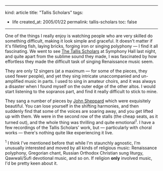 -----
kind: article
title: "Tallis Scholars"
tags:
- life
created_at: 2005/01/22
permalink: tallis-scholars
toc: false
-----

<p>One of the things I really enjoy is watching people who are very skilled do something difficult, making it look simple and graceful. It doesn't matter if it's filleting fish, laying bricks, forging iron or singing polyphony &mdash; I find it all fascinating. We went to see <a href="http://www.gimell.com/H02.html">The Tallis Scholars</a> at Symphony Hall last night, and quite apart from the sublime sound they made, I was fascinated by how effortless they made the difficult task of singing Renaissance music seem.</p>

<p>They are only 12 singers (at a maximum &mdash; for some of the pieces, they used fewer people), and yet they sing intricate unaccompanied and un-amplified music in parts. I used to sing in amateur choirs, and it was always a disaster when I found myself on the outer edge of the other altos. I would start listening to the sopranos part, and find it really difficult to stick to mine.</p>

<p>They sang a number of pieces by <a href="http://www.hoasm.org/IVM/Sheppard.html">John Sheppard</a> which were exquisitely beautiful. You can lose yourself in the shifting harmonies, and then suddenly find that some of the voices are soaring away, and you get lifted up with them. We were in the second row of the stalls (the cheap seats, as it turned out), and the whole thing was thrilling and quite emotional<sup>1</sup>. I have a few recordings of the Tallis Scholars' work, but &mdash; particularly with choral works &mdash; there's nothing quite like experiencing it live.</p>

<p><sup>1</sup> I think I've mentioned before that while I'm staunchly agnostic, I'm unusually interested and moved by all kinds of religious music: Renaissance polyphony, Gregorian chant, Russian Orthodox Christian sung liturgy, Qawwali/Sufi devotional music, and so on. If religion <strong>only</strong> involved music, I'd be pretty keen about it.</p>


